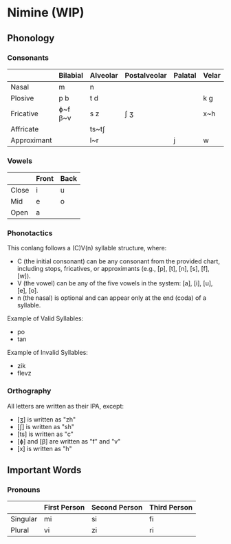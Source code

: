 # Nimine (WIP)
 
## Phonology

### Consonants

|             | Bilabial | Alveolar | Postalveolar | Palatal | Velar |
|-------------|----------|----------|--------------|---------|-------|
| Nasal       | m        | n        |              |         |       |
| Plosive     | p b      | t d      |              |         | k g   |
| Fricative   | ɸ\~f β\~v| s z      | ʃ ʒ          |         | x\~h  |
| Affricate   |          | ts\~tʃ   |              |         |       |
| Approximant |          | l\~r     |              | j       | w     |

### Vowels

|       | Front | Back |
|-------|-------|------|
| Close | i     | u    |
| Mid   | e     | o    |
| Open  | a     |      |

### Phonotactics

This conlang follows a (C)V(n) syllable structure, where:

* C (the initial consonant) can be any consonant from the provided chart, including stops, fricatives, or approximants (e.g., [p], [t], [n], [s], [f], [w]).
* V (the vowel) can be any of the five vowels in the system: [a], [i], [u], [e], [o].
* n (the nasal) is optional and can appear only at the end (coda) of a syllable.

Example of Valid Syllables:

* po
* tan

Example of Invalid Syllables:

* zik
* flevz

### Orthography

All letters are written as their IPA, except:
* [ʒ] is written as "zh"
* [ʃ] is written as "sh"
* [ts] is written as "c"
* [ɸ] and [β] are written as "f" and "v"
* &#x200b;[x] is written as "h"

## Important Words

### Pronouns

|          | First Person | Second Person | Third Person |
|----------|--------------|---------------|--------------|
| Singular | mi           | si            | fi           |
| Plural   | vi           | zi            | ri           |
